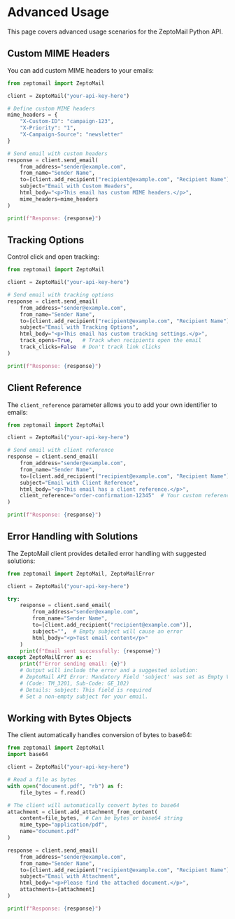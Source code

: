 # Advanced Usage

This page covers advanced usage scenarios for the ZeptoMail Python API.

## Custom MIME Headers

You can add custom MIME headers to your emails:

```python
from zeptomail import ZeptoMail

client = ZeptoMail("your-api-key-here")

# Define custom MIME headers
mime_headers = {
    "X-Custom-ID": "campaign-123",
    "X-Priority": "1",
    "X-Campaign-Source": "newsletter"
}

# Send email with custom headers
response = client.send_email(
    from_address="sender@example.com",
    from_name="Sender Name",
    to=[client.add_recipient("recipient@example.com", "Recipient Name")],
    subject="Email with Custom Headers",
    html_body="<p>This email has custom MIME headers.</p>",
    mime_headers=mime_headers
)

print(f"Response: {response}")
```

## Tracking Options

Control click and open tracking:

```python
from zeptomail import ZeptoMail

client = ZeptoMail("your-api-key-here")

# Send email with tracking options
response = client.send_email(
    from_address="sender@example.com",
    from_name="Sender Name",
    to=[client.add_recipient("recipient@example.com", "Recipient Name")],
    subject="Email with Tracking Options",
    html_body="<p>This email has custom tracking settings.</p>",
    track_opens=True,   # Track when recipients open the email
    track_clicks=False  # Don't track link clicks
)

print(f"Response: {response}")
```

## Client Reference

The `client_reference` parameter allows you to add your own identifier to emails:

```python
from zeptomail import ZeptoMail

client = ZeptoMail("your-api-key-here")

# Send email with client reference
response = client.send_email(
    from_address="sender@example.com",
    from_name="Sender Name",
    to=[client.add_recipient("recipient@example.com", "Recipient Name")],
    subject="Email with Client Reference",
    html_body="<p>This email has a client reference.</p>",
    client_reference="order-confirmation-12345"  # Your custom reference
)

print(f"Response: {response}")
```

## Error Handling with Solutions

The ZeptoMail client provides detailed error handling with suggested solutions:

```python
from zeptomail import ZeptoMail, ZeptoMailError

client = ZeptoMail("your-api-key-here")

try:
    response = client.send_email(
        from_address="sender@example.com",
        from_name="Sender Name",
        to=[client.add_recipient("recipient@example.com")],
        subject="",  # Empty subject will cause an error
        html_body="<p>Test email content</p>"
    )
    print(f"Email sent successfully: {response}")
except ZeptoMailError as e:
    print(f"Error sending email: {e}")
    # Output will include the error and a suggested solution:
    # ZeptoMail API Error: Mandatory Field 'subject' was set as Empty Value. 
    # (Code: TM_3201, Sub-Code: GE_102)
    # Details: subject: This field is required
    # Set a non-empty subject for your email.
```

## Working with Bytes Objects

The client automatically handles conversion of bytes to base64:

```python
from zeptomail import ZeptoMail
import base64

client = ZeptoMail("your-api-key-here")

# Read a file as bytes
with open("document.pdf", "rb") as f:
    file_bytes = f.read()

# The client will automatically convert bytes to base64
attachment = client.add_attachment_from_content(
    content=file_bytes,  # Can be bytes or base64 string
    mime_type="application/pdf",
    name="document.pdf"
)

response = client.send_email(
    from_address="sender@example.com",
    from_name="Sender Name",
    to=[client.add_recipient("recipient@example.com", "Recipient Name")],
    subject="Email with Attachment",
    html_body="<p>Please find the attached document.</p>",
    attachments=[attachment]
)

print(f"Response: {response}")
```
